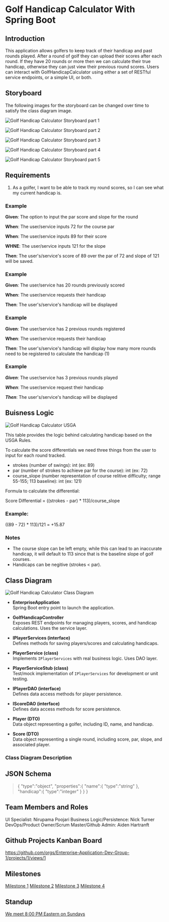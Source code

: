 # Golf Handicap Calculator With Spring Boot


## Introduction

This application allows golfers to keep track of their handicap and past rounds played. After a round of golf they can
upload their scores after each round. If they have 20 rounds or more then we can calculate their true handicap,
otherwise they can just view their previous round scores. Users can interact with GolfHandicapCalculator using either
a set of RESTful service endpoints, or a simple UI, or both.

## Storyboard

The following images for the storyboard can be changed over time to satisfy the class diagram image. 

![Golf Handicap Calculator Storyboard part 1](https://github.com/Enterprise-Application-Dev-Group-1/SpringBoot-Application/blob/9354acc4740dc20fa74c7d079e18cb5a8033e7f8/Group1_DesignDocu_Storyboard_part1.JPG)

![Golf Handicap Calculator Storyboard part 2](https://github.com/Enterprise-Application-Dev-Group-1/SpringBoot-Application/blob/3e504da65ca6e4d235b4112bca8a1f8016d3ffc8/Group1_DesignDocu_Storyboard_part2.JPG)

![Golf Handicap Calculator Storyboard part 3](https://github.com/Enterprise-Application-Dev-Group-1/SpringBoot-Application/blob/3e504da65ca6e4d235b4112bca8a1f8016d3ffc8/Group1_DesignDocu_Storyboard_part3.JPG)

![Golf Handicap Calculator Storyboard part 4](https://github.com/Enterprise-Application-Dev-Group-1/SpringBoot-Application/blob/3e504da65ca6e4d235b4112bca8a1f8016d3ffc8/Group1_DesignDocu_Storyboard_part4.JPG)

![Golf Handicap Calculator Storyboard part 5](https://github.com/Enterprise-Application-Dev-Group-1/SpringBoot-Application/blob/3e504da65ca6e4d235b4112bca8a1f8016d3ffc8/Group1_DesignDocu_Storyboard_part5.JPG)

## Requirements

1. As a golfer, I want to be able to track my round scores, so I can see what my current handicap is.

### Example

**Given**: The option to input the par score and slope for the round

**When**: The user/service inputs 72 for the course par

**When**: The user/service inputs 89 for their score

**WHNE**: The user/service inputs 121 for the slope

**Then**: The user's/service's score of 89 over the par of 72 and slope of 121 will be saved.

### Example

**Given**: The user/service has 20 rounds previously scored

**When**: The user/service requests their handicap

**Then**: The user's/service's handicap will be displayed

### Example

**Given**: The user/service has 2 previous rounds registered

**When**: The user/service requests their handicap

**Then**: The user's/service's handicap will display how many more rounds need to be registered to calculate the handicap (1)

### Example

***Given***: The user/service has 3 previous rounds played

***When***: The user/service request their handicap

***Then***: The user's/service's handicap will be displayed

## Buisness Logic

![Golf Handicap Calculator USGA](https://github.com/Enterprise-Application-Dev-Group-1/SpringBoot-Application/blob/main/image.png)

This table provides the logic behind calculating handicap based on the USGA Rules.

To calculate the score differentials we need three things from the user to input for each round tracked.

- strokes (number of swings): int (ex: 89)
- par (number of strokes to achieve par for the course): int (ex: 72)
- course_slope (number representation of course relitive difficulty; range 55-155; 113 baseline): int (ex: 121)

Formula to calculate the differential:

Score Differential = ((strokes - par) * 113)/course_slope

### Example:

((89 - 72) * 113)/121 = +15.87

### Notes
- The course slope can be left empty, while this can lead to an inaccurate handicap, it will default to 113 since that is the baseline slope of golf courses.
- Handicaps can be negitive (strokes < par).

## Class Diagram

![Golf Handicap Calculator Class Diagram](https://github.com/Enterprise-Application-Dev-Group-1/SpringBoot-Application/blob/main/GolfHandicapClassDiagram.drawio.png)

- **EnterpriseApplication**  
  Spring Boot entry point to launch the application.  

- **GolfHandicapController**  
  Exposes REST endpoints for managing players, scores, and handicap calculations. Uses the service layer.  

- **IPlayerServices (interface)**  
  Defines methods for saving players/scores and calculating handicaps.  

- **PlayerService (class)**  
  Implements `IPlayerServices` with real business logic. Uses DAO layer.  

- **PlayerServiceStub (class)**  
  Test/mock implementation of `IPlayerServices` for development or unit testing.  

- **IPlayerDAO (interface)**  
  Defines data access methods for player persistence.  

- **IScoreDAO (interface)**  
  Defines data access methods for score persistence.  

- **Player (DTO)**  
  Data object representing a golfer, including ID, name, and handicap.  

- **Score (DTO)**  
  Data object representing a single round, including score, par, slope, and associated player.  


### Class Diagram Description

## JSON Schema

>{
>   "type":"object",
>   "properties":{
>       "name":{
>           "type":"string"
>       },
>       "handicap":{
>           "type":"integer"
>       }
>   }
>}


## Team Members and Roles

UI Specialist: Nirupama Poojari
Business Logic/Persistence: Nick Turner
DevOps/Product Owner/Scrum Master/Github Admin: Aiden Hartranft

## Github Projects Kanban Board

https://github.com/orgs/Enterprise-Application-Dev-Group-1/projects/1/views/1

## Milestones

[Milestone 1](https://github.com/Enterprise-Application-Dev-Group-1/SpringBoot-Application/milestone/1)
[Milestone 2](https://google.com)
[Milestone 3](https://google.com)
[Milestone 4](https://google.com)


## Standup

[We meet 8:00 PM Eastern on Sundays](https://teams.microsoft.com/dl/launcher/launcher.html?url=%2F_%23%2Fl%2Fmeetup-join%2F19%3Ameeting_YTE0YTVmNTAtODVkYS00MDBmLTk5YWMtMjUxNTllMDRiY2Zh%40thread.v2%2F0%3Fcontext%3D%257b%2522Tid%2522%253a%2522f5222e6c-5fc6-48eb-8f03-73db18203b63%2522%252c%2522Oid%2522%253a%2522e3dd5340-4b1b-4344-8d9c-b206108a8a64%2522%257d%26anon%3Dtrue&type=meetup-join&deeplinkId=0be347a4-9a73-4f0f-956f-6f5c9cfd85e1&directDl=true&msLaunch=true&enableMobilePage=true&suppressPrompt=true)


